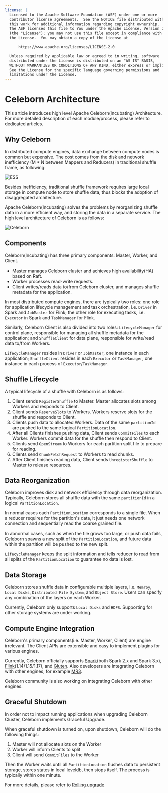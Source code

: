 ```yaml
---
license: |
  Licensed to the Apache Software Foundation (ASF) under one or more
  contributor license agreements.  See the NOTICE file distributed with
  this work for additional information regarding copyright ownership.
  The ASF licenses this file to You under the Apache License, Version 2.0
  (the "License"); you may not use this file except in compliance with
  the License.  You may obtain a copy of the License at

      https://www.apache.org/licenses/LICENSE-2.0

  Unless required by applicable law or agreed to in writing, software
  distributed under the License is distributed on an "AS IS" BASIS,
  WITHOUT WARRANTIES OR CONDITIONS OF ANY KIND, either express or implied.
  See the License for the specific language governing permissions and
  limitations under the License.
---
```


# Celeborn Architecture

This article introduces high level Apache Celeborn(Incubating) Architecture. For more detailed description of each module/process,
please refer to dedicated articles.

## Why Celeborn
In distributed compute engines, data exchange between compute nodes is common but expensive. The cost comes from
the disk and network inefficiency (M * N between Mappers and Reducers) in traditional shuffle frame, as following:

![ESS](../../assets/img/ess.svg)

Besides inefficiency, traditional shuffle framework requires large local storage in compute node to store shuffle
data, thus blocks the adoption of disaggregated architecture.

Apache Celeborn(Incubating) solves the problems by reorganizing shuffle data in a more efficient way, and storing the data in
a separate service. The high level architecture of Celeborn is as follows:

![Celeborn](../../assets/img/celeborn.svg)

## Components
Celeborn(Incubating) has three primary components: Master, Worker, and Client.

- Master manages Celeborn cluster and achieves high availability(HA) based on Raft.
- Worker processes read-write requests.
- Client writes/reads data to/from Celeborn cluster, and manages shuffle metadata for the application.

In most distributed compute engines, there are typically two roles: one role for application lifecycle management
and task orchestration, i.e. `Driver` in Spark and `JobMaster` for Flink; the other role for executing tasks, i.e.
`Executor` in Spark and `TaskManager` for Flink.

Similarly, Celeborn Client is also divided into two roles: `LifecycleManager` for control plane, responsible for
managing all shuffle metadata for the application; and `ShuffleClient` for data plane, responsible for write/read
data to/from Workers.

`LifecycleManager` resides in `Driver` or `JobMaster`, one instance in each application; `ShuffleClient` resides in
each `Executor` or `TaskManager`, one instance in each process of `Executor`/`TaskManager`.

## Shuffle Lifecycle
A typical lifecycle of a shuffle with Celeborn is as follows:

1. Client sends `RegisterShuffle` to Master. Master allocates slots among Workers and responds to Client.
2. Client sends `ReserveSlots` to Workers. Workers reserve slots for the shuffle and responds to Client.
3. Clients push data to allocated Workers. Data of the same `partitionId` are pushed to the same logical `PartitionLocation`.
4. After all Clients finishes pushing data, Client sends `CommitFiles` to each Worker. Workers commit data
   for the shuffle then respond to Client.
5. Clients send `OpenStream` to Workers for each partition split file to prepare for reading.
6. Clients send `ChunkFetchRequest` to Workers to read chunks.
7. After Client finishes reading data, Client sends `UnregisterShuffle` to Master to release resources.

## Data Reorganization
Celeborn improves disk and network efficiency through data reorganization. Typically, Celeborn stores all shuffle data
with the same `partitionId` in a logical `PartitionLocation`.

In normal cases each `PartitionLocation` corresponds to a single file. When a reducer requires for the partition's data,
it just needs one network connection and sequentially read the coarse grained file.

In abnormal cases, such as when the file grows too large, or push data fails, Celeborn spawns a new split of the
`PartitionLocation`, and future data within the partition will be pushed to the new split.

`LifecycleManager` keeps the split information and tells reducer to read from all splits of the `PartitionLocation`
to guarantee no data is lost.

## Data Storage
Celeborn stores shuffle data in configurable multiple layers, i.e. `Memroy`, `Local Disks`, `Distributed File System`,
and `Object Store`. Users can specify any combination of the layers on each Worker.

Currently, Celeborn only supports `Local Disks` and `HDFS`. Supporting for other storage systems are under working.

## Compute Engine Integration
Celeborn's primary components(i.e. Master, Worker, Client) are engine irrelevant. The Client APIs are extensible
and easy to implement plugins for various engines.

Currently, Celeborn officially supports [Spark](https://spark.apache.org/)(both Spark 2.x and Spark 3.x),
[Flink](https://flink.apache.org/)(1.14/1.15/1.17), and
[Gluten](https://github.com/oap-project/gluten). Also developers are integrating Celeborn with other engines,
for example [MR3](https://mr3docs.datamonad.com/docs/mr3/).

Celeborn community is also working on integrating Celeborn with other engines.

## Graceful Shutdown
In order not to impact running applications when upgrading Celeborn Cluster, Celeborn implements Graceful Upgrade.

When graceful shutdown is turned on, upon shutdown, Celeborn will do the following things:

1. Master will not allocate slots on the Worker
2. Worker will inform Clients to split
3. Client will send `CommitFiles` to the Worker

Then the Worker waits until all `PartitionLocation` flushes data to persistent storage, stores states in local leveldb,
then stops itself. The process is typically within one minute.

For more details, please refer to [Rolling upgrade](/upgrading/#rolling-upgrade)
